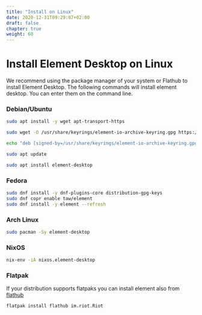 ```yaml
---
title: "Install on Linux"
date: 2020-12-31T09:29:07+02:00
draft: false
chapter: true
weight: 60
---
```

# Install Element Desktop on Linux
We recommend using the package manager of your system or Flathub to install Element Desktop. The following commands will install element desktop. You can enter them on the command line.

### Debian/Ubuntu
```sh
sudo apt install -y wget apt-transport-https

sudo wget -O /usr/share/keyrings/element-io-archive-keyring.gpg https://packages.element.io/debian/element-io-archive-keyring.gpg

echo "deb [signed-by=/usr/share/keyrings/element-io-archive-keyring.gpg] https://packages.element.io/debian/ default main" | sudo tee /etc/apt/sources.list.d/element-io.list

sudo apt update

sudo apt install element-desktop
```

### Fedora
```sh
sudo dnf install -y dnf-plugins-core distribution-gpg-keys
sudo dnf copr enable taw/element
sudo dnf install -y element --refresh
```

### Arch Linux
```sh
sudo pacman -Sy element-desktop
```

### NixOS
```sh
nix-env -iA nixos.element-desktop
```

### Flatpak
If your distribution supports flatpaks you can install element also from [flathub](https://flathub.org/home)
```sh
flatpak install flathub im.riot.Riot
```

